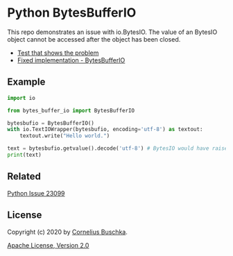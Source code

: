 # Python BytesBufferIO

This repo demonstrates an issue with io.BytesIO. The value of an BytesIO object cannot be accessed after the object has been closed.

* [Test that shows the problem](./tests/bytesio_issue_test.py)
* [Fixed implementation - BytesBufferIO](./src/bytesio_issue/bytes_buffer_io.py)

## Example
```python
import io

from bytes_buffer_io import BytesBufferIO

bytesbufio = BytesBufferIO()
with io.TextIOWrapper(bytesbufio, encoding='utf-8') as textout:
    textout.write("Hello world.")

text = bytesbufio.getvalue().decode('utf-8') # BytesIO would have raised an ValueError here 
print(text)
```

## Related
[Python Issue 23099](https://bugs.python.org/issue23099)

## License
Copyright (c) 2020 by [Cornelius Buschka](https://github.com/cbuschka).

[Apache License, Version 2.0](./license.txt)
